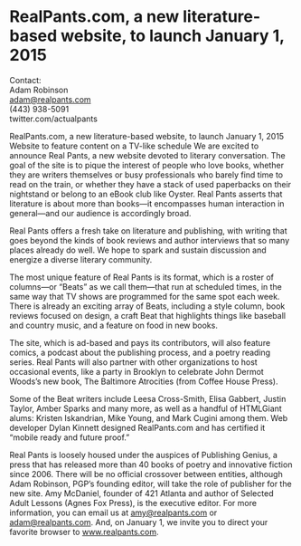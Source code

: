 RealPants.com,	a	new	literature-based	website,	to	launch	January	1,	2015
==========

Contact:  
Adam Robinson  
adam@realpants.com  
(443) 938-5091  
twitter.com/actualpants  

RealPants.com, a new literature-based website, to launch January 1, 2015 Website to feature content on a TV-like schedule We are excited to announce Real Pants, a new website devoted to literary conversation. The goal of the site is to pique the interest of people who love books, whether they are writers themselves or busy professionals who barely find time to read on the train, or whether they have a stack of used paperbacks on their nightstand or belong to an eBook club like Oyster. Real Pants asserts that literature is about more than books—it encompasses human interaction in general—and our audience is accordingly broad.

Real Pants offers a fresh take on literature and publishing, with writing that goes beyond the kinds of book reviews and author interviews that so many places already do well. We hope to spark and sustain discussion and energize a diverse literary community.

The most unique feature of Real Pants is its format, which is a roster of columns—or “Beats” as we call them—that run at scheduled times, in the same way that TV shows are programmed for the same spot each week. There is already an exciting array of Beats, including a style column, book reviews focused on design, a craft Beat that highlights things like baseball and country music, and a feature on food in new books.

The site, which is ad-based and pays its contributors, will also feature comics, a podcast about the publishing process, and a poetry reading series. Real Pants will also partner with other organizations to host occasional events, like a party in Brooklyn to celebrate John Dermot Woods’s new book, The Baltimore Atrocities (from Coffee House Press).

Some of the Beat writers include Leesa Cross-Smith, Elisa Gabbert, Justin Taylor, Amber Sparks and many more, as well as a handful of HTMLGiant alums: Kristen Iskandrian, Mike Young, and Mark Cugini among them. Web developer Dylan Kinnett designed RealPants.com and has certified it “mobile ready and future proof.”

Real Pants is loosely housed under the auspices of Publishing Genius, a press that has released more than 40 books of poetry and innovative fiction since 2006. There will be no official crossover between entities, although Adam Robinson, PGP’s founding editor, will take the role of publisher for the new site. Amy McDaniel, founder of 421 Atlanta and author of Selected Adult Lessons (Agnes Fox Press), is the executive editor. For more information, you can email us at amy@realpants.com or adam@realpants.com. And, on January 1, we invite you to direct your favorite browser to www.realpants.com.

###
